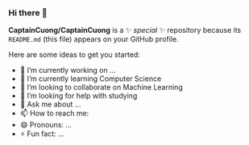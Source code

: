 ### Hi there 👋


**CaptainCuong/CaptainCuong** is a ✨ _special_ ✨ repository because its `README.md` (this file) appears on your GitHub profile.

Here are some ideas to get you started:

- 🔭 I’m currently working on ...
- 🌱 I’m currently learning Computer Science
- 👯 I’m looking to collaborate on Machine Learning
- 🤔 I’m looking for help with studying
- 💬 Ask me about ...
- 📫 How to reach me: 
- 😄 Pronouns: ...
- ⚡ Fun fact: ...
